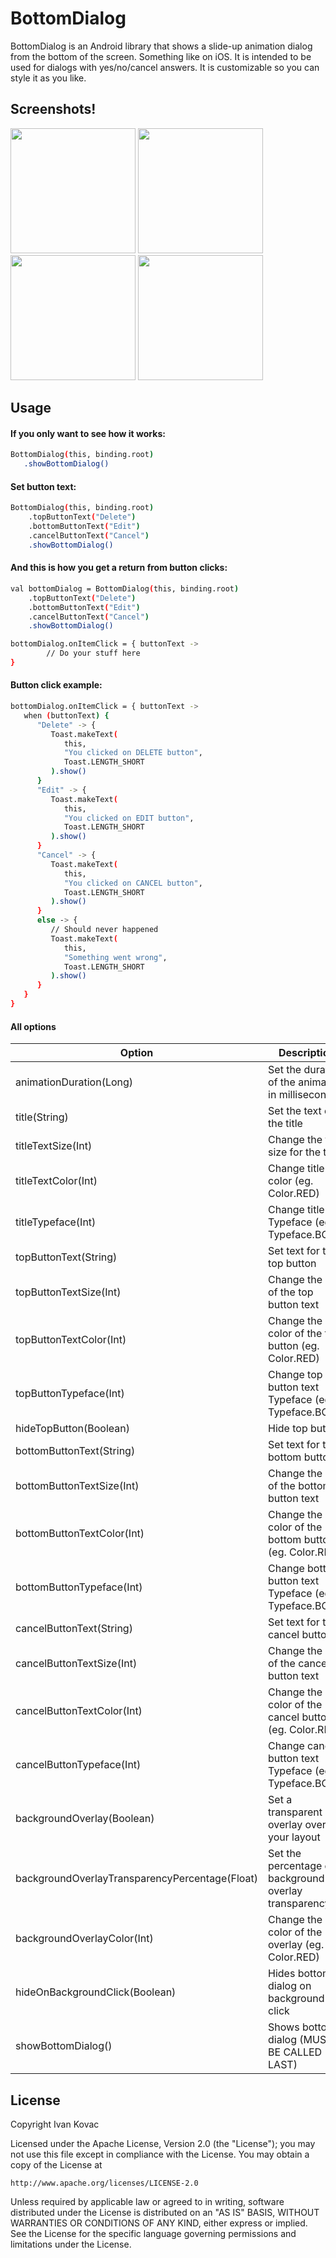 # BottomDialog

BottomDialog is an Android library that shows a slide-up animation dialog from the bottom of the screen. Something like on iOS. It is intended to be used for dialogs with yes/no/cancel answers. It is customizable so you can style it as you like.

## Screenshots!
<img src="https://user-images.githubusercontent.com/24279917/216639539-92f20335-e36c-45e2-9ecb-000a90f40d9d.gif" width="200"/>        <img src="https://user-images.githubusercontent.com/24279917/216639881-5347829a-d07c-41a5-b382-e9bd638e9a5c.gif" width="200"/>        <img src="https://user-images.githubusercontent.com/24279917/216640242-9d3c6e95-741f-4a84-9fcd-9c2b45b57e78.gif" width="200"/>        <img src="https://user-images.githubusercontent.com/24279917/216640356-bfac339a-e9ba-4114-a1af-e78e4f004ee8.gif" width="200"/>

## Usage

#### If you only want to see how it works:

```bash
BottomDialog(this, binding.root)
   .showBottomDialog()
```
   
#### Set button text:

```bash
BottomDialog(this, binding.root)
	.topButtonText("Delete")
	.bottomButtonText("Edit")
	.cancelButtonText("Cancel")
	.showBottomDialog()
```

#### And this is how you get a return from button clicks:

```bash
val bottomDialog = BottomDialog(this, binding.root)
	.topButtonText("Delete")
	.bottomButtonText("Edit")
	.cancelButtonText("Cancel")
	.showBottomDialog()

bottomDialog.onItemClick = { buttonText ->
        // Do your stuff here
}
```

#### Button click example:

```bash
bottomDialog.onItemClick = { buttonText ->
   when (buttonText) {
      "Delete" -> {
         Toast.makeText(
            this,
            "You clicked on DELETE button",
            Toast.LENGTH_SHORT
         ).show()
      }
      "Edit" -> {
         Toast.makeText(
            this,
            "You clicked on EDIT button",
            Toast.LENGTH_SHORT
         ).show()
      }
      "Cancel" -> {
         Toast.makeText(
            this,
            "You clicked on CANCEL button",
            Toast.LENGTH_SHORT
         ).show()
      }
      else -> {
         // Should never happened
         Toast.makeText(
            this,
            "Something went wrong",
            Toast.LENGTH_SHORT
         ).show()
      }
   }
}
```

#### All options

| Option      | Description |
| ----------- | ----------- |
|animationDuration(Long) |	Set the duration of the animation in milliseconds|
|title(String) |	Set the text of the title|
|titleTextSize(Int) |	Change the text size for the title|
|titleTextColor(Int) |	Change title text color (eg. Color.RED)|
|titleTypeface(Int) |	Change title text Typeface (eg. Typeface.BOLD)|
|topButtonText(String) |	Set text for the top button|
|topButtonTextSize(Int) |	Change the size of the top button text|
|topButtonTextColor(Int) |	Change the color of the top button (eg. Color.RED)|
|topButtonTypeface(Int) |	Change top button text Typeface (eg. Typeface.BOLD)|
|hideTopButton(Boolean) |	Hide top button|
|bottomButtonText(String) |	Set text for the bottom button|
|bottomButtonTextSize(Int) |	Change the size of the bottom button text|
|bottomButtonTextColor(Int) |	Change the color of the bottom button (eg. Color.RED)|
|bottomButtonTypeface(Int) |	Change bottom button text Typeface (eg. Typeface.BOLD)|
|cancelButtonText(String) |	Set text for the cancel button|
|cancelButtonTextSize(Int) |	Change the size of the cancel button text|
|cancelButtonTextColor(Int) |	Change the color of the cancel button (eg. Color.RED)|
|cancelButtonTypeface(Int) |	Change cancel button text Typeface (eg. Typeface.BOLD)|
|backgroundOverlay(Boolean) |	Set a transparent overlay over your layout|
|backgroundOverlayTransparencyPercentage(Float) |	Set the percentage of background overlay transparency|
|backgroundOverlayColor(Int) |	Change the color of the overlay (eg. Color.RED)|
|hideOnBackgroundClick(Boolean) |	Hides bottom dialog on background click|
|showBottomDialog() |	Shows bottom dialog (MUST BE CALLED LAST)|

## License
Copyright Ivan Kovac

Licensed under the Apache License, Version 2.0 (the "License");
you may not use this file except in compliance with the License.
You may obtain a copy of the License at

    http://www.apache.org/licenses/LICENSE-2.0

Unless required by applicable law or agreed to in writing, software
distributed under the License is distributed on an "AS IS" BASIS,
WITHOUT WARRANTIES OR CONDITIONS OF ANY KIND, either express or implied.
See the License for the specific language governing permissions and
limitations under the License.
